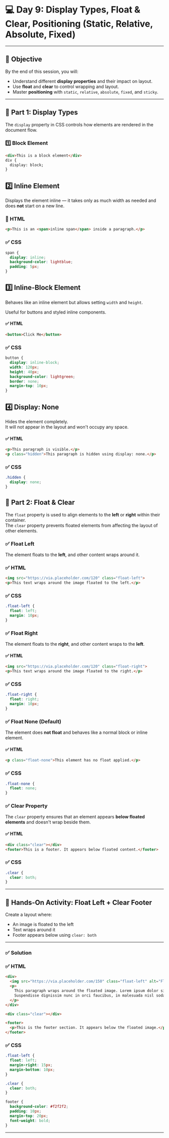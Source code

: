 # 💻 Day 9: Display Types, Float & Clear, Positioning (Static, Relative, Absolute, Fixed)

---

## 🎯 Objective

By the end of this session, you will:

- Understand different **display properties** and their impact on layout.
- Use **float** and **clear** to control wrapping and layout.
- Master **positioning** with `static`, `relative`, `absolute`, `fixed`, and `sticky`.

---

## 🔹 Part 1: Display Types

The `display` property in CSS controls how elements are rendered in the document flow.

### 1️⃣ Block Element

```html
<div>This is a block element</div>
div {
  display: block;
}
```

## 2️⃣ Inline Element

Displays the element inline — it takes only as much width as needed and does **not** start on a new line.

### 🧪 HTML
```html
<p>This is an <span>inline span</span> inside a paragraph.</p>
```

### ✅ CSS
```css
span {
  display: inline;
  background-color: lightblue;
  padding: 5px;
}
```

## 3️⃣ Inline-Block Element

Behaves like an inline element but allows setting `width` and `height`.

Useful for buttons and styled inline components.


#### ✅ HTML
```html
<button>Click Me</button>
```

### ✅ CSS
```css
button {
  display: inline-block;
  width: 120px;
  height: 40px;
  background-color: lightgreen;
  border: none;
  margin-top: 10px;
}
```

## 4️⃣ Display: None

Hides the element completely.  
It will not appear in the layout and won't occupy any space.

#### ✅ HTML
```html
<p>This paragraph is visible.</p>
<p class="hidden">This paragraph is hidden using display: none.</p>
```

### ✅ CSS
```css
.hidden {
  display: none;
}
```

## 🔹 Part 2: Float & Clear

The `float` property is used to align elements to the **left** or **right** within their container.  
The `clear` property prevents floated elements from affecting the layout of other elements.

### ✅ Float Left

The element floats to the **left**, and other content wraps around it.

### ✅ HTML
```html
<img src="https://via.placeholder.com/120" class="float-left">
<p>This text wraps around the image floated to the left.</p>
```

### ✅ CSS
```css
.float-left {
  float: left;
  margin: 10px;
}
```

### ✅ Float Right

The element floats to the **right**, and other content wraps to the **left**.

#### ✅ HTML
```html
<img src="https://via.placeholder.com/120" class="float-right">
<p>This text wraps around the image floated to the right.</p>
```

### ✅ CSS
```css
.float-right {
  float: right;
  margin: 10px;
}
```

### ✅ Float None (Default)

The element does **not float** and behaves like a normal block or inline element.

#### ✅ HTML
```html
<p class="float-none">This element has no float applied.</p>
```

### ✅ CSS
```css
.float-none {
  float: none;
}
```

### ✅ Clear Property

The `clear` property ensures that an element appears **below floated elements** and doesn't wrap beside them.

#### ✅ HTML
```html
<div class="clear"></div>
<footer>This is a footer. It appears below floated content.</footer>
```

### ✅ CSS
```css
.clear {
  clear: both;
}
```

---

## 🧪 Hands-On Activity: Float Left + Clear Footer

Create a layout where:

- An image is floated to the left
- Text wraps around it
- Footer appears below using `clear: both`

---

### ✅ Solution

### ✅ HTML
```html
<div>
  <img src="https://via.placeholder.com/150" class="float-left" alt="Floating Image" />
  <p>
    This paragraph wraps around the floated image. Lorem ipsum dolor sit amet, consectetur adipiscing elit. 
    Suspendisse dignissim nunc in orci faucibus, in malesuada nisl sodales. Curabitur imperdiet libero ut enim.
  </p>
</div>

<div class="clear"></div>

<footer>
  <p>This is the footer section. It appears below the floated image.</p>
</footer>
```

### ✅ CSS
```css
.float-left {
  float: left;
  margin-right: 15px;
  margin-bottom: 10px;
}

.clear {
  clear: both;
}

footer {
  background-color: #f2f2f2;
  padding: 10px;
  margin-top: 20px;
  font-weight: bold;
}
```

---
